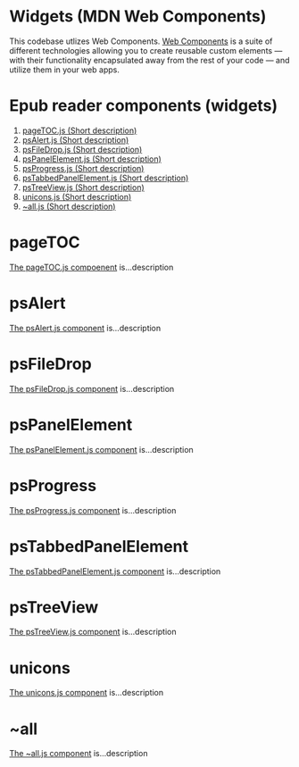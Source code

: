 # Widgets (MDN Web Components)

This codebase utlizes Web Components. [Web Components](https://developer.mozilla.org/en-US/docs/Web/Web_Components) is a suite of different technologies allowing you to create reusable custom elements — with their functionality encapsulated away from the rest of your code — and utilize them in your web apps.

# Epub reader components (widgets)

1. [pageTOC.js (Short description)](#pageTOC)
1. [psAlert.js (Short description)](#psAlert)
1. [psFileDrop.js (Short description)](#psFileDrop)  
1. [psPanelElement.js (Short description)](#psPanelElement)
1. [psProgress.js (Short description)](#psProgress)
1. [psTabbedPanelElement.js (Short description)](#psTabbedPanelElement )  
1. [psTreeView.js (Short description)](#psTreeView)  
1. [unicons.js (Short description)](#unicons)
1. [~all.js (Short description)](#~all)

# pageTOC
[The pageTOC.js compoenent](https://gitlab.com/dpub/barcode-epub/-/blob/master/www/lib/widgets/pageTOC.js) is...description

# psAlert
[The psAlert.js component](https://gitlab.com/dpub/barcode-epub/-/blob/master/www/lib/widgets/psAlert.js) is...description

# psFileDrop
[The psFileDrop.js component](https://gitlab.com/dpub/barcode-epub/-/blob/master/www/lib/widgets/psFileDrop.js) is...description

# psPanelElement
[The psPanelElement.js component](https://gitlab.com/dpub/barcode-epub/-/blob/master/www/lib/widgets/psPanelElement.js) is...description

# psProgress
[The psProgress.js component](https://gitlab.com/dpub/barcode-epub/-/blob/master/www/lib/widgets/psProgress.js) is...description

# psTabbedPanelElement 
[The psTabbedPanelElement.js component](https://gitlab.com/dpub/barcode-epub/-/blob/master/www/lib/widgets/psTabbedPanelElement.js) is...description

# psTreeView
[The psTreeView.js component](https://gitlab.com/dpub/barcode-epub/-/blob/master/www/lib/widgets/psTreeView.js) is...description

# unicons
[The unicons.js component](https://gitlab.com/dpub/barcode-epub/-/blob/master/www/lib/widgets/unicons.js) is...description

# ~all
[The ~all.js component](https://gitlab.com/dpub/barcode-epub/-/blob/master/www/lib/widgets/~all.js) is...description
